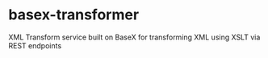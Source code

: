 # basex-transformer
XML Transform service built on BaseX for transforming XML using XSLT via REST endpoints
